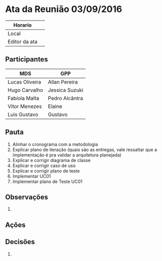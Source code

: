 # Ata da Reunião 03/09/2016


Horario |  |
---------|-----------------|
Local   |  |
Editor da ata |  |

## Participantes

MDS | GPP   |
---------|-----------------|
Lucas Oliveira  | Allan Pereira |
Hugo Carvalho|Jessica Suzuki |
Fabíola Malta|Pedro Alcântra |
Vitor Menezes|Elaine |
Luis Gustavo | Gustavo |

## Pauta

1. Alinhar o cronograma com a metodologia
2. Explicar plano de iteração (quais são as entregas, vale ressaltar que a implementação é pra validar a arquitetura planejada)
3. Explicar e corrigir diagrama de classe
4. Explicar e corrigir caso de uso
5. Explicar e corrigir plano de teste
6. Implementar UC01
7. Implementar plano de Teste UC01

## Observações

1. 

## Ações


## Decisões

1. 
